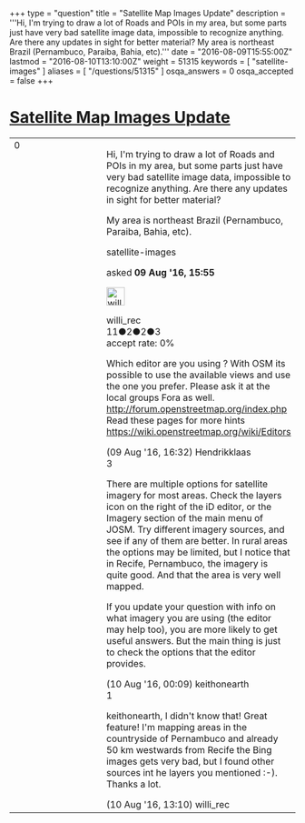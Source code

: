 +++
type = "question"
title = "Satellite Map Images Update"
description = '''Hi, I&#x27;m trying to draw a lot of Roads and POIs in my area, but some parts just have very bad satellite image data, impossible to recognize anything. Are there any updates in sight for better material?  My area is northeast Brazil (Pernambuco, Paraiba, Bahia, etc).'''
date = "2016-08-09T15:55:00Z"
lastmod = "2016-08-10T13:10:00Z"
weight = 51315
keywords = [ "satellite-images" ]
aliases = [ "/questions/51315" ]
osqa_answers = 0
osqa_accepted = false
+++

<div class="headNormal">

# [Satellite Map Images Update](/questions/51315/satellite-map-images-update)

</div>

<div id="main-body">

<div id="askform">

<table id="question-table" style="width:100%;">
<colgroup>
<col style="width: 50%" />
<col style="width: 50%" />
</colgroup>
<tbody>
<tr>
<td style="width: 30px; vertical-align: top"><div class="vote-buttons">
<span id="post-51315-upvote" class="ajax-command post-vote up" rel="nofollow" title="I like this post (click again to cancel)"> </span>
<div id="post-51315-score" class="post-score" title="current number of votes">
0
</div>
<span id="post-51315-downvote" class="ajax-command post-vote down" rel="nofollow" title="I dont like this post (click again to cancel)"> </span> <span id="favorite-mark" class="ajax-command favorite-mark" rel="nofollow" title="mark/unmark this question as favorite (click again to cancel)"> </span>
<div id="favorite-count" class="favorite-count">
&#10;</div>
</div></td>
<td><div id="item-right">
<div class="question-body">
<p>Hi, I'm trying to draw a lot of Roads and POIs in my area, but some parts just have very bad satellite image data, impossible to recognize anything. Are there any updates in sight for better material?</p>
<p>My area is northeast Brazil (Pernambuco, Paraiba, Bahia, etc).</p>
</div>
<div id="question-tags" class="tags-container tags">
<span class="post-tag tag-link-satellite-images" rel="tag" title="see questions tagged &#39;satellite-images&#39;">satellite-images</span>
</div>
<div id="question-controls" class="post-controls">
&#10;</div>
<div class="post-update-info-container">
<div class="post-update-info post-update-info-user">
<p>asked <strong>09 Aug '16, 15:55</strong></p>
<img src="https://secure.gravatar.com/avatar/43acae1e517b1a40c05d80314748717d?s=32&amp;d=identicon&amp;r=g" class="gravatar" width="32" height="32" alt="willi_rec&#39;s gravatar image" />
<p><span>willi_rec</span><br />
<span class="score" title="11 reputation points">11</span><span title="2 badges"><span class="badge1">●</span><span class="badgecount">2</span></span><span title="2 badges"><span class="silver">●</span><span class="badgecount">2</span></span><span title="3 badges"><span class="bronze">●</span><span class="badgecount">3</span></span><br />
<span class="accept_rate" title="Rate of the user&#39;s accepted answers">accept rate:</span> <span title="willi_rec has no accepted answers">0%</span></p>
</div>
</div>
<div id="comments-container-51315" class="comments-container">
<span id="51316"></span>
<div id="comment-51316" class="comment">
<div id="post-51316-score" class="comment-score">
&#10;</div>
<div class="comment-text">
<p>Which editor are you using ? With OSM its possible to use the available views and use the one you prefer. Please ask it at the local groups Fora as well. <a href="http://forum.openstreetmap.org/index.php">http://forum.openstreetmap.org/index.php</a> Read these pages for more hints <a href="https://wiki.openstreetmap.org/wiki/Editors">https://wiki.openstreetmap.org/wiki/Editors</a></p>
</div>
<div id="comment-51316-info" class="comment-info">
<span class="comment-age">(09 Aug '16, 16:32)</span> <span class="comment-user userinfo">Hendrikklaas</span>
</div>
</div>
<span id="51322"></span>
<div id="comment-51322" class="comment">
<div id="post-51322-score" class="comment-score">
3
</div>
<div class="comment-text">
<p>There are multiple options for satellite imagery for most areas. Check the layers icon on the right of the iD editor, or the Imagery section of the main menu of JOSM. Try different imagery sources, and see if any of them are better. In rural areas the options may be limited, but I notice that in Recife, Pernambuco, the imagery is quite good. And that the area is very well mapped.</p>
<p>If you update your question with info on what imagery you are using (the editor may help too), you are more likely to get useful answers. But the main thing is just to check the options that the editor provides.</p>
</div>
<div id="comment-51322-info" class="comment-info">
<span class="comment-age">(10 Aug '16, 00:09)</span> <span class="comment-user userinfo">keithonearth</span>
</div>
</div>
<span id="51332"></span>
<div id="comment-51332" class="comment">
<div id="post-51332-score" class="comment-score">
1
</div>
<div class="comment-text">
<p>keithonearth, I didn't know that! Great feature! I'm mapping areas in the countryside of Pernambuco and already 50 km westwards from Recife the Bing images gets very bad, but I found other sources int he layers you mentioned :-). Thanks a lot.</p>
</div>
<div id="comment-51332-info" class="comment-info">
<span class="comment-age">(10 Aug '16, 13:10)</span> <span class="comment-user userinfo">willi_rec</span>
</div>
</div>
</div>
<div id="comment-tools-51315" class="comment-tools">
&#10;</div>
<div class="clear">
&#10;</div>
<div id="comment-51315-form-container" class="comment-form-container">
&#10;</div>
<div class="clear">
&#10;</div>
</div></td>
</tr>
</tbody>
</table>

</div>

</div>

